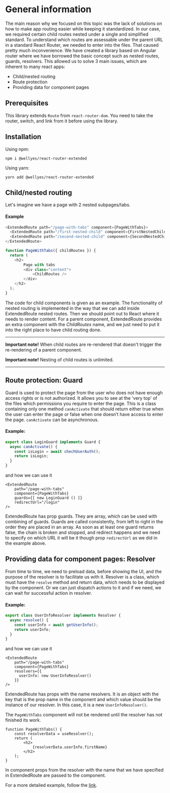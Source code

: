 # General information #

The main reason why we focused on this topic was the lack of solutions on how to make app routing easier while keeping it standardized. 
In our case, we required certain child routes nested under a single and simplified standard. To understand which routes are assessable under the parent URL in a standard React Router, we needed to enter into the files. That caused pretty much inconvenience.
We have created a library based on Angular router where we have borrowed the basic concept such as nested routes, guards, resolvers.
This allowed us to solve 3 main issues, which are inherent to many react apps:
* Child/nested routing
* Route protection
* Providing data for component pages

## Prerequisites ##

This library extends `Route` from `react-router-dom`. 
You need to take the router, switch, and link from it before using the library.

## Installation ##

Using npm:

`npm i @wellyes/react-router-extended`

Using yarn:

`yarn add @wellyes/react-router-extended`

## Child/nested routing ##

Let's imagine we have a page with 2 nested subpages/tabs.

#### Example ####

```js
<ExtendedRoute path="/page-with-tabs" component={PageWithTabs}>
  <ExtendedRoute path="/first-nested-child" component={FirstNestedChild} />
  <ExtendedRoute path="/second-nested-child" component={SecondNestedChild} />
</ExtendedRoute>

function PageWithTabs({ childRoutes }) {
  return (
	<h2>
		Page with tabs
		<div class="content">
			<ChildRoutes />
		</div>
	</h2>
  );
}
```

The code for child components is given as an example.
The functionality of nested routing is implemented in the way that we can add inside ExtendedRoute nested routes. Then we should point out to React where it needs to render content. 
For a parent component, ExtendedRoute provides an extra component with the *ChildRoutes* name, and we just need to put it into the right place to have child routing done.

----------------------------------------------------------------------------------

**Important note!** When child routes are re-rendered that doesn't trigger the re-rendering of a parent component. 

**Important note!** Nesting of child routes is unlimited. 

---------------------------------------------------------------------------------

## Route protection: Guard ##

Guard is used to protect the page from the user who does not have enough access rights or is not authorized. 
It allows you to see at the 'very top' of the files which permissions you require to enter the page.
This is a class containing only one method `canActivate` that should return either true when the user can enter the page or false when one doesn’t have access to enter the page. 
`canActivate` can be asynchronous.

#### Example: ####

```ts
export class LoginGuard implements Guard {
  async canActivate() {
    const isLogin = await chechUserAuth();
    return isLogin;
  }
}
```

and how we can use it

```tsx
<ExtendedRoute
	path="/page-with-tabs"
	component={PageWithTabs}
	guards={[ new LoginGuard () ]}
	redirectUrl="/login"
/>
```

ExtendedRoute has prop guards. They are array, which can be used with combining of guards. 
Guards are called consistently, from left to right in the order they are placed in an array. 
As soon as at least one guard returns false, the chain is broken and stopped, and redirect happens and we need to specify on which URL it will be it though prop `redirectUrl` as we did in the example above.

## Providing data for component pages: Resolver ##

From time to time, we need to preload data, before showing the UI, and the purpose of the resolver is to facilitate us with it.
Resolver is a class, which must have the `resolve` method and return data, which needs to be displayed by the component. Or we can just dispatch actions to it and if we need, we can wait for successful action in resolver.

#### Example: ####

```ts
export class UserInfoResolver implements Resolver {
  async resolve() {
    const userInfo = await getUserInfo();
    return userInfo;
  }
}
```

and how we can use it

```tsx
<ExtendedRoute
	path="/page-with-tabs"
	component={PageWithTabs}
	resolvers={{
	  userInfo: new UserInfoResolver()
	}}
/>
```

ExtendedRoute has props with the name resolvers. It is an object with the key that is the prop name in the component and which value should be the instance of our resolver. In this case, it is a new `UserInfoResolver()`.

The `PageWithTabs` component will not be rendered until the resolver has not finished its work.

```tsx
function PageWithTabs() {
    const resolverData = useResolver();
    return (
        <h2>  
            {resolverData.userInfo.firstName}
        </h2>
    );
}
```

In component props from the resolver with the name that we have specified in ExtendedRoute are passed to the component.

For a more detailed example, follow the [link](https://gitlab.aisnovations.com/modules/react-router-extended/-/tree/master/examples%2Ftest).
